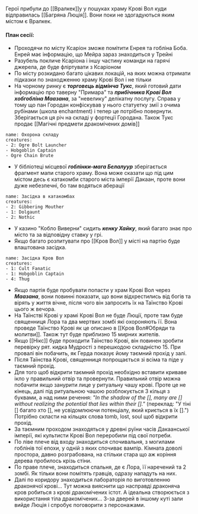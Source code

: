 Герої прибули до [[Вралкек]]у у пошуках храму Крові Вол куди відправилась [[Багряна Люція]]. Вони поки не здогадуються яким містом є Вралкек.

#### План сесії:
- Проходячи по місту Ксаріон зможе помітити Енрея та гобліна Боба. Енрей має інформацію, що Мейра зараз знаходиться у Трейні
- Разубель покличе Ксаріона і іншу частину команди на гарячі джерела, де буде фліртувати з Ксаріоном
- По місту розкидано багато цікавих локацій, на яких можна отримати підказки по знаходженню храму Крові Вол і не тільки
- На чорному ринку є ***торговець відмінча Тукс***, який готовий дати інформацію про таверну "Примара" та ***прибічника Крові Вол хобгобліна Маазана***, за "невелику" делікатну послугу. Справа у тому що пан Городан конфіскував у нього статуетку змії з очима рубінами (школа enchantment) і тепер це потрібно повернути. Зберігається ця річ на складі у фортеції Городана. Також Тукс продає [[Магічні предмети дракомічених домів]]
```encounter 
name: Охорона складу 
creatures: 
- 2: Ogre Bolt Launcher
- Hobgoblin Captain
- Ogre Chain Brute
```
- У бібліотеці місцевої ***гоблінки-мага Белалуур*** зберігається фрагмент мапи старого храму. Вона може сказати що під цим містом десь є катакомби старого міста імперії Дакаан, проте вони дуже небезпечні, бо там водяться аберації
```encounter
name: Засідка в катакомбах
creatures: 
- 2: Gibbering Mouther
- 1: Dolgaunt
- 2: Nothic

```
- У казино "Кобло Виверни" сидить ***кенку Хайку***, який багато знає про місто та за відповідну ставку у грі.
- Якщо багато розпитувати про [[Кров Вол]] у місті на партію буде влаштована засідка.
```encounter 
name: Засідка Кров Вол
creatures:
- 1: Cult Fanatic
- 1: Hobgoblin Captain
- 4: Thug
```
- Якщо партія буде пробувати попасти у храм Крові Вол через ***Маазана***, вони повинні показати, що вони відхрестились від богів та вірять у життя вічне, після чого він запросить їх на Таїнство Крові цього ж вечора.
- На Таїнстві Крові у храмі Крові Вол не буде Люції, проте там буде священниця Лора та два мертвих зомбі які охороняють її. Вона проведе Таїнство Крові як це описано в [[Кров Вол#Обряди та молитви]]. Також тут буде приблизно 15 мирних жителів. 
- Якщо [[Нікс]] буде проходити Таїнство Крові, він повинен зробити перевірку рят. кидка Мудрості з перешкодою складністю 15. При провалі він побачить, як Герда показує йому таємний прохід у залі.
- Після Таїнства Крові, священниця попрощається зі всіма та піде у таємний прохід.
- Для того щоб відкрити таємний прохід необхідно вставити криваве ікло у правильний отвір та провернути. Правильний отвір можна побачити якщо занурити лице у ритуальну чашу крові. Проте це не кінець, далі під ритуальною чашою розблокується 3 кільця з буквами, а над ними речення: *"In the shadow of the [], many are [] without realizing the potential that lies within their []."* (переклад: "У тіні [] багато хто [], не усвідомлюючи потенціалу, який криється в їх [].") Потрібно скласти на кільцях слова tomb, lost, soul щоб відкрити прохід.
- За таємним проходом знаходяться у древні руїни часів Дакаанської імперії, які культисти Крові Вол переробили під свої потреби. 
- По ліве плече від входу знаходиться спочивальня, з могилами гоблінів тої епохи, у одній з яких спочиває вампір. Кімната доволі простора, давно розграбована, на стільки стара що аж коріння дерева пробилось крізь стіни.
- По праве плече, знаходиться спальня, де є Лора, її наречений та 2 зомбі. Як тільки вони помітять гравців, одразу нападуть на них.
- Далі по коридору знаходиться лабораторія по виготовленню драконячої крові... Тут можна вияснити що насправді драконяча кров робиться з крові дракомічених істот. А ідеальна створюється з використання тіла дракомічених... З-за дверей в іншому куті зали вийде Люція і спробує поговорити з персонажами.
